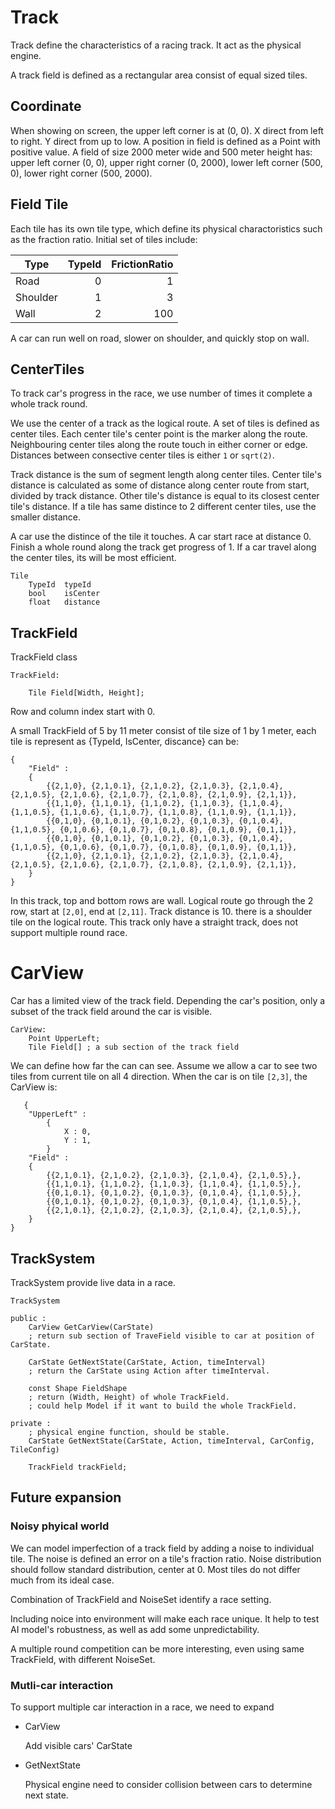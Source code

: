 # Track

Track define the characteristics of a racing track. It act as the physical engine. 

A track field is defined as a rectangular area consist of equal sized tiles. 

## Coordinate

When showing on screen, the upper left corner is at (0, 0). X direct from left to right. Y direct from up to low. A position in field is defined as a Point with positive value. A field of size 2000 meter wide and 500 meter height has: upper left corner (0, 0), upper right corner (0, 2000), lower left corner (500, 0), lower right corner (500, 2000).

## Field Tile
Each tile has its own tile type, which define its physical charactoristics such as the fraction ratio. Initial set of tiles include:

| Type | TypeId | FrictionRatio |
| --- | ---: | ---: |
| Road | 0 | 1 | 
| Shoulder | 1 | 3 | 
| Wall | 2 | 100 | 

A car can run well on road, slower on shoulder, and quickly stop on wall. 


## CenterTiles

To track car's progress in the race, we use number of times it complete a whole track round. 

We use the center of a track as the logical route. A set of tiles is defined as center tiles. Each center tile's center point is the marker along the route. Neighbouring center tiles along the route touch in either corner or edge. Distances between consective center tiles is either ```1``` or ```sqrt(2)```.  

Track distance is the sum of segment length along center tiles. Center tile's distance is calculated as some of distance along center route from start, divided by track distance. Other tile's distance is equal to its closest center tile's distance. If a tile has same distince to 2 different center tiles, use the smaller distance.

A car use the distince of the tile it touches. A car start race at distance 0. Finish a whole round along the track get progress of 1. If a car travel along the center tiles, its will be most efficient. 

```
Tile
    TypeId  typeId
    bool    isCenter
    float   distance    
```

## TrackField

TrackField class
```
TrackField:

    Tile Field[Width, Height];

```
Row and column index start with 0. 

A small TrackField of 5 by 11 meter consist of tile size of 1 by 1 meter, each tile is represent as {TypeId, IsCenter, discance} can be:

```
{
    "Field" : 
    {
        {{2,1,0}, {2,1,0.1}, {2,1,0.2}, {2,1,0.3}, {2,1,0.4}, {2,1,0.5}, {2,1,0.6}, {2,1,0.7}, {2,1,0.8}, {2,1,0.9}, {2,1,1}},
        {{1,1,0}, {1,1,0.1}, {1,1,0.2}, {1,1,0.3}, {1,1,0.4}, {1,1,0.5}, {1,1,0.6}, {1,1,0.7}, {1,1,0.8}, {1,1,0.9}, {1,1,1}},
        {{0,1,0}, {0,1,0.1}, {0,1,0.2}, {0,1,0.3}, {0,1,0.4}, {1,1,0.5}, {0,1,0.6}, {0,1,0.7}, {0,1,0.8}, {0,1,0.9}, {0,1,1}},
        {{0,1,0}, {0,1,0.1}, {0,1,0.2}, {0,1,0.3}, {0,1,0.4}, {1,1,0.5}, {0,1,0.6}, {0,1,0.7}, {0,1,0.8}, {0,1,0.9}, {0,1,1}},
        {{2,1,0}, {2,1,0.1}, {2,1,0.2}, {2,1,0.3}, {2,1,0.4}, {2,1,0.5}, {2,1,0.6}, {2,1,0.7}, {2,1,0.8}, {2,1,0.9}, {2,1,1}},
    }
}
```

In this track, top and bottom rows are wall. Logical route go through the 2 row, start at ```[2,0]```, end at ```[2,11]```. Track distance is 10. there is a shoulder tile on the logical route. This track only have a straight track, does not support multiple round race. 



# CarView
Car has a limited view of the track field. Depending the car's position, only a subset of the track field around the car is visible. 

```
CarView:
    Point UpperLeft;
    Tile Field[] ; a sub section of the track field 

```

We can define how far the can can see. Assume we allow a car to see two tiles from current tile on all 4 direction. When the car is on tile ```[2,3]```, the CarView is:

```
   {
    "UpperLeft" : 
        {
            X : 0,
            Y : 1,
        }
    "Field" : 
    {
        {{2,1,0.1}, {2,1,0.2}, {2,1,0.3}, {2,1,0.4}, {2,1,0.5},},
        {{1,1,0.1}, {1,1,0.2}, {1,1,0.3}, {1,1,0.4}, {1,1,0.5},},
        {{0,1,0.1}, {0,1,0.2}, {0,1,0.3}, {0,1,0.4}, {1,1,0.5},},
        {{0,1,0.1}, {0,1,0.2}, {0,1,0.3}, {0,1,0.4}, {1,1,0.5},},
        {{2,1,0.1}, {2,1,0.2}, {2,1,0.3}, {2,1,0.4}, {2,1,0.5},},
    }
} 
```


## TrackSystem 

TrackSystem provide live data in a race. 

```
TrackSystem

public :
    CarView GetCarView(CarState) 
    ; return sub section of TraveField visible to car at position of CarState.

    CarState GetNextState(CarState, Action, timeInterval)
    ; return the CarState using Action after timeInterval.

    const Shape FieldShape
    ; return (Width, Height) of whole TrackField. 
    ; could help Model if it want to build the whole TrackField.
    
private :
    ; physical engine function, should be stable. 
    CarState GetNextState(CarState, Action, timeInterval, CarConfig, TileConfig)

    TrackField trackField;
```


## Future expansion

### Noisy phyical world

We can model imperfection of a track field by adding a noise to individual tile. The noise is defined an error on a tile's fraction ratio. Noise distribution should follow standard distribution, center at 0. Most tiles do not differ much from its ideal case. 

Combination of TrackField and NoiseSet identify a race setting. 

Including noice into environment will make each race unique. It help to test AI model's robustness, as well as add some unpredictability.

A multiple round competition can be more interesting, even using same TrackField, with different NoiseSet. 

### Mutli-car interaction 
To support multiple car interaction in a race, we need to expand

- CarView

    Add visible cars' CarState

- GetNextState

    Physical engine need to consider collision between cars to determine next state.

